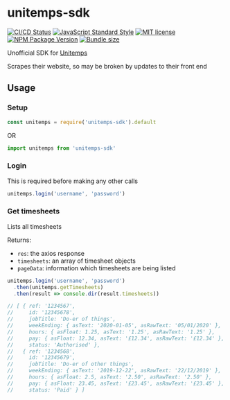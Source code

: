 # unitemps-sdk

[![CI/CD Status](https://github.com/domdomegg/unitemps-sdk/workflows/CI/CD/badge.svg)](https://github.com/domdomegg/unitemps-sdk/actions?workflow=CI/CD)
[![JavaScript Standard Style](https://img.shields.io/badge/code_style-standard-brightgreen.svg)](https://standardjs.com)
[![MIT license](https://img.shields.io/badge/License-MIT-blue.svg)](https://github.com/domdomegg/unitemps-sdk/blob/master/LICENSE)
[![NPM Package Version](https://img.shields.io/npm/v/unitemps-sdk)](https://www.npmjs.com/package/unitemps-sdk) 
[![Bundle size](https://img.shields.io/bundlephobia/minzip/unitemps-sdk?label=size)](https://bundlephobia.com/result?p=unitemps-sdk@latest)

Unofficial SDK for [Unitemps](https://www.unitemps.com/)

Scrapes their website, so may be broken by updates to their front end

## Usage

### Setup

```js
const unitemps = require('unitemps-sdk').default
```

OR

```typescript
import unitemps from 'unitemps-sdk'
```

### Login

This is required before making any other calls

```js
unitemps.login('username', 'password')
```

### Get timesheets

Lists all timesheets

Returns:
- `res`: the axios response
- `timesheets`: an array of timesheet objects
- `pageData`: information which timesheets are being listed

```js
unitemps.login('username', 'password')
  .then(unitemps.getTimesheets)
  .then(result => console.dir(result.timesheets))

// [ { ref: '1234567',
//     id: '12345678',
//     jobTitle: 'Do-er of things',
//     weekEnding: { asText: '2020-01-05', asRawText: '05/01/2020' },
//     hours: { asFloat: 1.25, asText: '1.25', asRawText: '1.25' },
//     pay: { asFloat: 12.34, asText: '£12.34', asRawText: '£12.34' },
//     status: 'Authorised' },
//   { ref: '1234568',
//     id: '12345679',
//     jobTitle: 'Do-er of other things',
//     weekEnding: { asText: '2019-12-22', asRawText: '22/12/2019' },
//     hours: { asFloat: 2.5, asText: '2.50', asRawText: '2.50' },
//     pay: { asFloat: 23.45, asText: '£23.45', asRawText: '£23.45' },
//     status: 'Paid' } ]
```